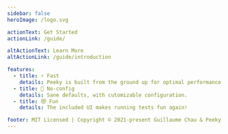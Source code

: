 ```yaml
---
sidebar: false
heroImage: /logo.svg

actionText: Get Started
actionLink: /guide/

altActionText: Learn More
altActionLink: /guide/introduction

features:
  - title: ⚡️ Fast
    details: Peeky is built from the ground up for optimal performance.
  - title: 🔧️ No-config
    details: Sane defaults, with cutomizable configuration.
  - title: 😻️ Fun
    details: The included UI makes running tests fun again!

footer: MIT Licensed | Copyright © 2021-present Guillaume Chau & Peeky Contributors
---
```


<script setup>
import CustomHome from '/.vitepress/theme/components/CustomHome.vue'
import Features from './Features.vue'
import HomeScreenshot from './HomeScreenshot.vue'
</script>

<CustomHome>
  <template v-slot:hero>
    <HomeScreenshot />
  </template>
  <div class="space-y-12 mb-12">
    <Features/>
  </div>
</CustomHome>

